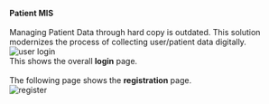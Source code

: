 **Patient MIS** </br>
</br>
Managing Patient Data through hard copy is outdated. This solution modernizes the process of collecting user/patient data digitally. </br>
![user login](https://user-images.githubusercontent.com/61348138/208270736-dd902508-30df-4bd3-9d24-78c390d2ed5d.png) </br>
This shows the overall **login** page. </br>
</br>
The following page shows the **registration** page. </br>
![register](https://user-images.githubusercontent.com/61348138/208270816-75793802-69bf-4122-ac3d-6f45bd9d3480.png)</br>

